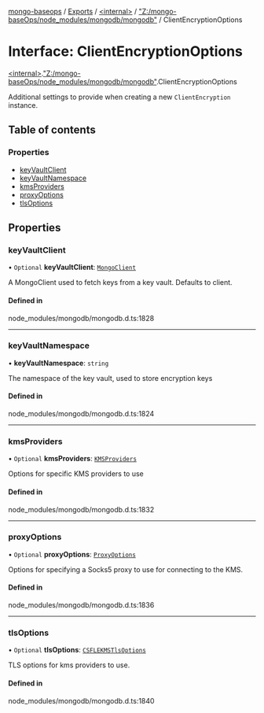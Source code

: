 [mongo-baseops](../README.md) / [Exports](../modules.md) / [\<internal\>](../modules/internal_.md) / ["Z:/mongo-baseOps/node\_modules/mongodb/mongodb"](../modules/internal_._Z__mongo_baseOps_node_modules_mongodb_mongodb_.md) / ClientEncryptionOptions

# Interface: ClientEncryptionOptions

[\<internal\>](../modules/internal_.md).["Z:/mongo-baseOps/node\_modules/mongodb/mongodb"](../modules/internal_._Z__mongo_baseOps_node_modules_mongodb_mongodb_.md).ClientEncryptionOptions

Additional settings to provide when creating a new `ClientEncryption` instance.

## Table of contents

### Properties

- [keyVaultClient](internal_._Z__mongo_baseOps_node_modules_mongodb_mongodb_.ClientEncryptionOptions.md#keyvaultclient)
- [keyVaultNamespace](internal_._Z__mongo_baseOps_node_modules_mongodb_mongodb_.ClientEncryptionOptions.md#keyvaultnamespace)
- [kmsProviders](internal_._Z__mongo_baseOps_node_modules_mongodb_mongodb_.ClientEncryptionOptions.md#kmsproviders)
- [proxyOptions](internal_._Z__mongo_baseOps_node_modules_mongodb_mongodb_.ClientEncryptionOptions.md#proxyoptions)
- [tlsOptions](internal_._Z__mongo_baseOps_node_modules_mongodb_mongodb_.ClientEncryptionOptions.md#tlsoptions)

## Properties

### keyVaultClient

• `Optional` **keyVaultClient**: [`MongoClient`](../classes/internal_._Z__mongo_baseOps_node_modules_mongodb_mongodb_.MongoClient.md)

A MongoClient used to fetch keys from a key vault. Defaults to client.

#### Defined in

node_modules/mongodb/mongodb.d.ts:1828

___

### keyVaultNamespace

• **keyVaultNamespace**: `string`

The namespace of the key vault, used to store encryption keys

#### Defined in

node_modules/mongodb/mongodb.d.ts:1824

___

### kmsProviders

• `Optional` **kmsProviders**: [`KMSProviders`](internal_._Z__mongo_baseOps_node_modules_mongodb_mongodb_.KMSProviders.md)

Options for specific KMS providers to use

#### Defined in

node_modules/mongodb/mongodb.d.ts:1832

___

### proxyOptions

• `Optional` **proxyOptions**: [`ProxyOptions`](internal_._Z__mongo_baseOps_node_modules_mongodb_mongodb_.ProxyOptions.md)

Options for specifying a Socks5 proxy to use for connecting to the KMS.

#### Defined in

node_modules/mongodb/mongodb.d.ts:1836

___

### tlsOptions

• `Optional` **tlsOptions**: [`CSFLEKMSTlsOptions`](../modules/internal_._Z__mongo_baseOps_node_modules_mongodb_mongodb_.md#csflekmstlsoptions)

TLS options for kms providers to use.

#### Defined in

node_modules/mongodb/mongodb.d.ts:1840

